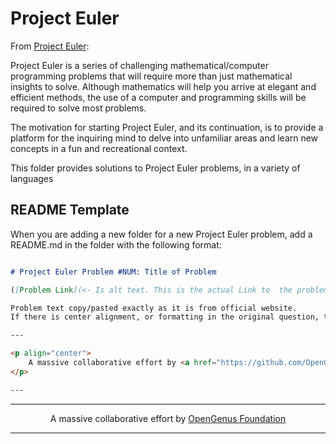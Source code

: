 # Project Euler

From [Project Euler](https://projecteuler.net/):

Project Euler is a series of challenging mathematical/computer programming problems that will require more than just mathematical insights to solve. Although mathematics will help you arrive at elegant and efficient methods, the use of a computer and programming skills will be required to solve most problems.

The motivation for starting Project Euler, and its continuation, is to provide a platform for the inquiring mind to delve into unfamiliar areas and learn new concepts in a fun and recreational context.

This folder provides solutions to Project Euler problems, in a variety of languages

## README Template

When you are adding a new folder for a new Project Euler problem, add a README.md in the folder with the following format:

```Markdown

# Project Euler Problem #NUM: Title of Problem

([Problem Link](<- Is alt text. This is the actual Link to  the problem))

Problem text copy/pasted exactly as it is from official website.
If there is center alignment, or formatting in the original question, then update as equivalent here.

---

<p align="center">
	A massive collaborative effort by <a href="https://github.com/OpenGenus/cosmos">OpenGenus Foundation</a> 
</p>

---


```

---

<p align="center">
	A massive collaborative effort by <a href="https://github.com/OpenGenus/cosmos">OpenGenus Foundation</a> 
</p>

---
